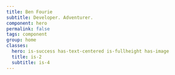 ```yaml
---
title: Ben Fourie
subtitle: Developer. Adventurer.
component: hero
permalink: false
tags: component
group: home
classes:
  hero: is-success has-text-centered is-fullheight has-image
  title: is-2
  subtitle: is-4
---
```

